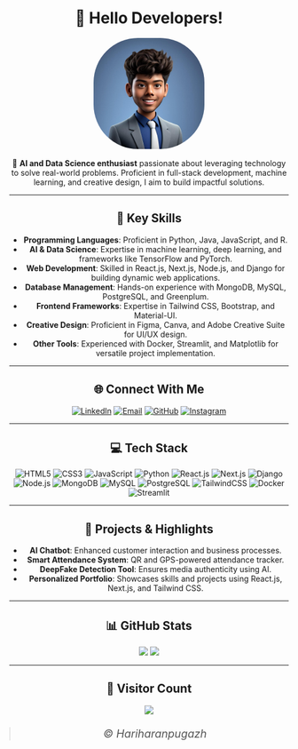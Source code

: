 <div align="center">

# 👋 Hello Developers!

<img src="Memoji.jpg" width="200" style="border-radius: 40%;" />

🚀 **AI and Data Science enthusiast** passionate about leveraging technology to solve real-world problems. Proficient in full-stack development, machine learning, and creative design, I aim to build impactful solutions.

---

## 🌟 Key Skills
- **Programming Languages**: Proficient in Python, Java, JavaScript, and R.
- **AI & Data Science**: Expertise in machine learning, deep learning, and frameworks like TensorFlow and PyTorch.
- **Web Development**: Skilled in React.js, Next.js, Node.js, and Django for building dynamic web applications.
- **Database Management**: Hands-on experience with MongoDB, MySQL, PostgreSQL, and Greenplum.
- **Frontend Frameworks**: Expertise in Tailwind CSS, Bootstrap, and Material-UI.
- **Creative Design**: Proficient in Figma, Canva, and Adobe Creative Suite for UI/UX design.
- **Other Tools**: Experienced with Docker, Streamlit, and Matplotlib for versatile project implementation.

---

## 🌐 Connect With Me
[![LinkedIn](https://img.shields.io/badge/LinkedIn-%230077B5.svg?logo=linkedin&logoColor=white)](https://linkedin.com/in/hariharan-z)
[![Email](https://img.shields.io/badge/Email-white?logo=Gmail&logoColor=black)](mailto:hariharanpugazh@gmail.com)
[![GitHub](https://img.shields.io/badge/GitHub-%2312100E.svg?logo=github&logoColor=white)](https://github.com/Hariharanpugazh)
[![Instagram](https://img.shields.io/badge/Instagram-%23E4405F.svg?logo=Instagram&logoColor=white)](https://instagram.com/harlee28)

---

## 💻 Tech Stack
![HTML5](https://img.shields.io/badge/HTML5-%23E34F26.svg?style=for-the-badge&logo=html5&logoColor=white)
![CSS3](https://img.shields.io/badge/CSS3-%231572B6.svg?style=for-the-badge&logo=css3&logoColor=white)
![JavaScript](https://img.shields.io/badge/JavaScript-%23F7DF1E.svg?style=for-the-badge&logo=javascript&logoColor=black)
![Python](https://img.shields.io/badge/Python-3670A0?style=for-the-badge&logo=python&logoColor=ffdd54)
![React.js](https://img.shields.io/badge/React-%2361DAFB.svg?style=for-the-badge&logo=react&logoColor=black)
![Next.js](https://img.shields.io/badge/Next.js-000000?style=for-the-badge&logo=nextdotjs&logoColor=white)
![Django](https://img.shields.io/badge/django-%23092E20.svg?style=for-the-badge&logo=django&logoColor=white)
![Node.js](https://img.shields.io/badge/Node.js-%23000.svg?style=for-the-badge&logo=nodedotjs&logoColor=white)
![MongoDB](https://img.shields.io/badge/MongoDB-%234ea94b.svg?style=for-the-badge&logo=mongodb&logoColor=white)
![MySQL](https://img.shields.io/badge/MySQL-4479A1.svg?style=for-the-badge&logo=mysql&logoColor=white)
![PostgreSQL](https://img.shields.io/badge/PostgreSQL-%23336791.svg?style=for-the-badge&logo=postgresql&logoColor=white)
![TailwindCSS](https://img.shields.io/badge/TailwindCSS-%2338B2AC.svg?style=for-the-badge&logo=tailwind-css&logoColor=white)
![Docker](https://img.shields.io/badge/Docker-%230db7ed.svg?style=for-the-badge&logo=docker&logoColor=white)
![Streamlit](https://img.shields.io/badge/Streamlit-%23FF4B4B.svg?style=for-the-badge&logo=streamlit&logoColor=white)

---

## 🚀 Projects & Highlights
- **AI Chatbot**: Enhanced customer interaction and business processes.
- **Smart Attendance System**: QR and GPS-powered attendance tracker.
- **DeepFake Detection Tool**: Ensures media authenticity using AI.
- **Personalized Portfolio**: Showcases skills and projects using React.js, Next.js, and Tailwind CSS.

---

## 📊 GitHub Stats
<p align="center">
  <img src="https://github-readme-stats.vercel.app/api?username=Hariharanpugazh&theme=radical&hide_border=false&include_all_commits=false&count_private=false" width="48%" />
  <img src="https://github-readme-streak-stats.herokuapp.com/?user=Hariharanpugazh&theme=radical&hide_border=false" width="48%" />
</p>

---

## 🔢 Visitor Count
[![](https://visitcount.itsvg.in/api?id=Hariharanpugazh&icon=0&color=1)](https://visitcount.itsvg.in)

<blockquote style="font-style: italic; font-size: 1.4em; margin: 20px 0; color: #555;">
    © Hariharanpugazh
</blockquote>

</div>

